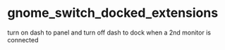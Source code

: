 # gnome_switch_docked_extensions
turn on dash to panel and turn off dash to dock when a 2nd monitor is connected
